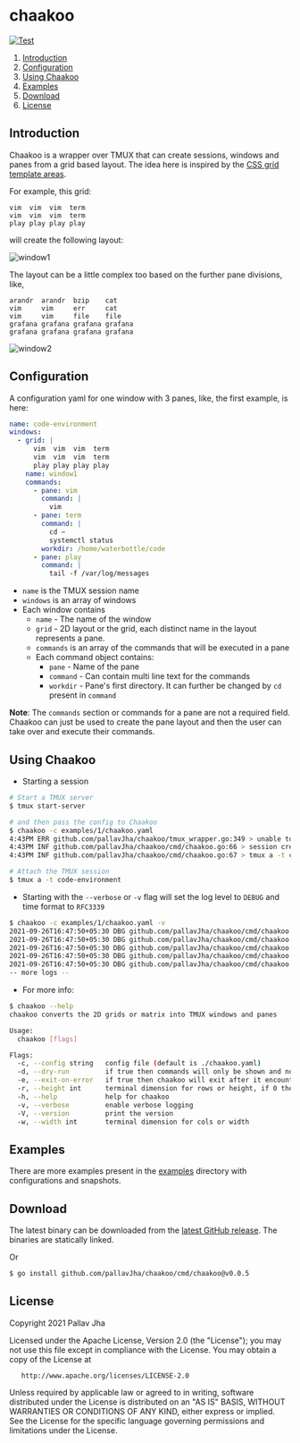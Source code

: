 # chaakoo

[![Test](https://github.com/pallavJha/chaakoo/actions/workflows/test.yaml/badge.svg)](https://github.com/pallavJha/chaakoo/actions/workflows/test.yaml)

1. [Introduction](#introduction)
2. [Configuration](#configuration)
3. [Using Chaakoo](#using-chaakoo)
4. [Examples](#examples)
5. [Download](#download)
6. [License](#license)

## Introduction
Chaakoo is a wrapper over TMUX that can create sessions, windows and panes from a grid based layout. The idea here is inspired by the [CSS grid template areas](https://developer.mozilla.org/en-US/docs/Web/CSS/grid-template-areas).

For example, this grid:

```
vim  vim  vim  term
vim  vim  vim  term
play play play play
```

will create the following layout:

![window1](./examples/1/1-window1.png)

The layout can be a little complex too based on the further pane divisions, like,

```
arandr  arandr  bzip    cat
vim     vim     err     cat
vim     vim     file    file
grafana grafana grafana grafana
grafana grafana grafana grafana
```

![window2](./examples/2/2-window1.png)

## Configuration

A configuration yaml for one window with 3 panes, like, the first example, is here:
```yaml
name: code-environment
windows:
  - grid: |
      vim  vim  vim  term
      vim  vim  vim  term
      play play play play
    name: window1
    commands:
      - pane: vim
        command: |
          vim
      - pane: term
        command: |
          cd ~
          systemctl status
        workdir: /home/waterbottle/code
      - pane: play
        command: |
          tail -f /var/log/messages
```

- `name` is the TMUX session name
- `windows` is an array of windows
- Each window contains
  - `name` - The name of the window
  - `grid` - 2D layout or the grid, each distinct name in the layout represents a pane.
  - `commands` is an array of the commands that will be executed in a pane
  - Each command object contains:
    - `pane` - Name of the pane
    - `command` - Can contain multi line text for the commands
    - `workdir` - Pane's first directory. It can further be changed by `cd` present in `command`

**Note**: The `commands` section or commands for a pane are not a required field. Chaakoo can just be used to create the pane 
layout and then the user can take over and execute their commands.

## Using Chaakoo

- Starting a session

```bash
# Start a TMUX server
$ tmux start-server

# and then pass the config to Chaakoo
$ chaakoo -c examples/1/chaakoo.yaml 
4:43PM ERR github.com/pallavJha/chaakoo/tmux_wrapper.go:349 > unable to get the list of the present sessions error="exit status 1" sessionName=code-environment stderr="no server running on /tmp/tmux-1000/default\n" stdout=
4:43PM INF github.com/pallavJha/chaakoo/cmd/chaakoo.go:66 > session created successfully, it can be attached by executing:
4:43PM INF github.com/pallavJha/chaakoo/cmd/chaakoo.go:67 > tmux a -t code-environment

# Attach the TMUX session
$ tmux a -t code-environment
```

- Starting with the `--verbose` or `-v` flag will set the log level to `DEBUG` and time format to `RFC3339`
```bash
$ chaakoo -c examples/1/chaakoo.yaml -v
2021-09-26T16:47:50+05:30 DBG github.com/pallavJha/chaakoo/cmd/chaakoo.go:128 > setting global log level to DEBUG as verbose log is enabled
2021-09-26T16:47:50+05:30 DBG github.com/pallavJha/chaakoo/cmd/chaakoo.go:98 > using examples/1/chaakoo.yaml
2021-09-26T16:47:50+05:30 DBG github.com/pallavJha/chaakoo/cmd/chaakoo.go:114 > using config file: examples/1/chaakoo.yaml
2021-09-26T16:47:50+05:30 DBG github.com/pallavJha/chaakoo/cmd/chaakoo.go:50 > finding the dimensions
2021-09-26T16:47:50+05:30 DBG github.com/pallavJha/chaakoo/cmd/chaakoo.go:56 > found dimensions height=81 width=274
-- more logs --
```

- For more info:
```bash
$ chaakoo --help
chaakoo converts the 2D grids or matrix into TMUX windows and panes

Usage:
  chaakoo [flags]

Flags:
  -c, --config string   config file (default is ./chaakoo.yaml)
  -d, --dry-run         if true then commands will only be shown and not executed
  -e, --exit-on-error   if true then chaakoo will exit after it encounters the first error during command execution
  -r, --height int      terminal dimension for rows or height, if 0 then rows and cols will be found internally
  -h, --help            help for chaakoo
  -v, --verbose         enable verbose logging
  -V, --version         print the version
  -w, --width int       terminal dimension for cols or width
```

## Examples
There are more examples present in the [examples](./examples/2) directory with configurations and snapshots.

## Download
The latest binary can be downloaded from the [latest GitHub release](https://github.com/pallavJha/chaakoo/releases/latest).
The binaries are statically linked.

Or 

```bash
$ go install github.com/pallavJha/chaakoo/cmd/chaakoo@v0.0.5
```


## License
   Copyright 2021 Pallav Jha

   Licensed under the Apache License, Version 2.0 (the "License");
   you may not use this file except in compliance with the License.
   You may obtain a copy of the License at

       http://www.apache.org/licenses/LICENSE-2.0

   Unless required by applicable law or agreed to in writing, software
   distributed under the License is distributed on an "AS IS" BASIS,
   WITHOUT WARRANTIES OR CONDITIONS OF ANY KIND, either express or implied.
   See the License for the specific language governing permissions and
   limitations under the License.
